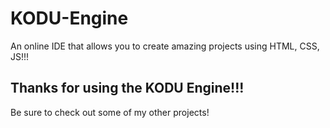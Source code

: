 # KODU-Engine
An online IDE that allows you to create amazing projects using HTML, CSS, JS!!!

Thanks for using the KODU Engine!!!
--------------------------------------------
Be sure to check out some of my other projects!
